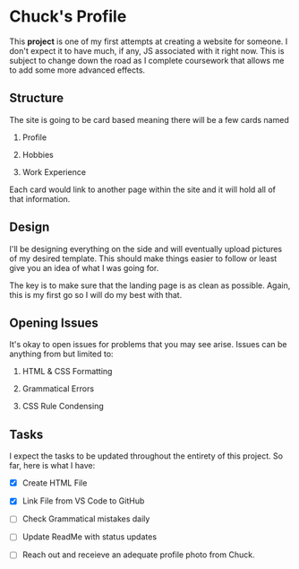 # Chuck's Profile


This **project** is one of my first attempts at creating a website for someone. I don't expect it to have much, if any, JS associated with it right now. This is subject to change down the road as I complete coursework that allows me to add some more advanced effects.  
 





## Structure


The site is going to be card based meaning there will be a few cards named

1. Profile

1. Hobbies

1. Work Experience

Each card would link to another page within the site and it will hold all of that information. 



## Design


I'll be designing everything on the side and will eventually upload pictures of my desired template. This should make things easier to follow or least give you an idea of what I was going for.

The key is to make sure that the landing page is as clean as possible. Again, this is my first go so I will do my best with that.



## Opening Issues


It's okay to open issues for problems that you may see arise. Issues can be anything from but limited to:

1. HTML & CSS Formatting

1. Grammatical Errors

1. CSS Rule Condensing


## Tasks

I expect the tasks to be updated throughout the entirety of this project. So far, here is what I have:

- [x] Create HTML File

- [x] Link File from VS Code to GitHub

- [ ] Check Grammatical mistakes daily

- [ ] Update ReadMe with status updates

- [ ] Reach out and receieve an adequate profile photo from Chuck.  



